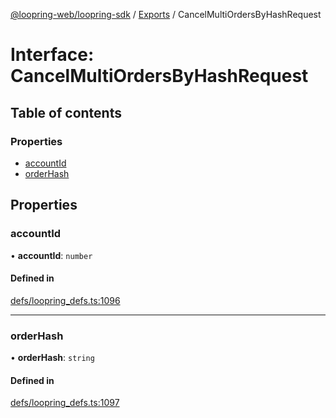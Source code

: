 [@loopring-web/loopring-sdk](../README.md) / [Exports](../modules.md) / CancelMultiOrdersByHashRequest

# Interface: CancelMultiOrdersByHashRequest

## Table of contents

### Properties

- [accountId](CancelMultiOrdersByHashRequest.md#accountid)
- [orderHash](CancelMultiOrdersByHashRequest.md#orderhash)

## Properties

### accountId

• **accountId**: `number`

#### Defined in

[defs/loopring_defs.ts:1096](https://github.com/Loopring/loopring_sdk/blob/31597d7/src/defs/loopring_defs.ts#L1096)

___

### orderHash

• **orderHash**: `string`

#### Defined in

[defs/loopring_defs.ts:1097](https://github.com/Loopring/loopring_sdk/blob/31597d7/src/defs/loopring_defs.ts#L1097)
